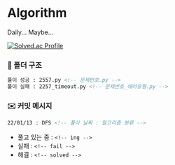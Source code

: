 # Algorithm
 Daily... Maybe...
 
 [![Solved.ac Profile](http://mazassumnida.wtf/api/v2/generate_badge?boj=hello_im_yj)](https://solved.ac/hello_im_yj/)

### 📁 폴더 구조
```html
풀이 성공 : 2557.py <!-- 문제번호.py -->
풀이 실패 : 2257_timeout.py <!-- 문제번호_에러유형.py -->
```

### ✉️ 커밋 메시지

```html
22/01/13 : DFS <!-- 풀이 날짜 : 알고리즘 분류 -->
```
- 풀고 있는 중 : `<!-- ing -->` 
- 실패 : `<!-- fail -->`
- 해결 : `<!-- solved -->`
